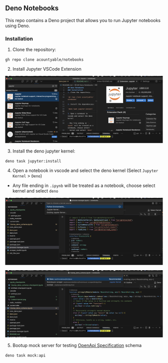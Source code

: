 ## Deno Notebooks

This repo contains a Deno project that allows you to run Jupyter notebooks using
Deno.

### Installation

1. Clone the repository:

`gh repo clone acountyable/notebooks`

2. Install Jupyter VSCode Extension

![Jupyter VSCode Extension](./assets/0.jupyter-extension.png)

3. Install the deno jupyter kernel:

`deno task jupyter:install`

4. Open a notebook in vscode and select the deno kernel (Select `Jupyter Kernel` > `Deno`)

- Any file ending in `.ipynb` will be treated as a notebook, choose select
  kernel and select `deno`

![Select Kernel](./assets/1.select-kernel.png)

![Choose Deno Kernel](./assets/2.choose-deno-kernel.png)

5. Bootup mock server for testing
   [OpenApi Specification](./storage/openapi.yaml) schema

`deno task mock:api`
